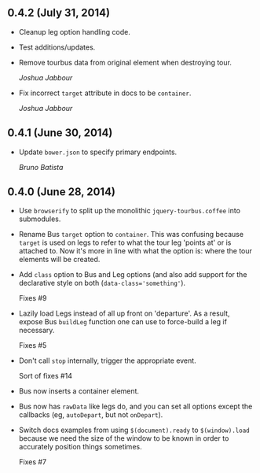 ## 0.4.2 (July 31, 2014) ##

*   Cleanup leg option handling code.

*   Test additions/updates.

*   Remove tourbus data from original element when destroying tour.

    _Joshua Jabbour_

*   Fix incorrect `target` attribute in docs to be `container`.

    _Joshua Jabbour_


## 0.4.1 (June 30, 2014) ##

*   Update `bower.json` to specify primary endpoints.

    _Bruno Batista_


## 0.4.0 (June 28, 2014) ##

*   Use `browserify` to split up the monolithic `jquery-tourbus.coffee` into
    submodules.

*   Rename Bus `target` option to `container`. This was confusing because
    `target` is used on legs to refer to what the tour leg 'points at' or is
    attached to. Now it's more in line with what the option is: where the
    tour elements will be created.

*   Add `class` option to Bus and Leg options (and also add support for
    the declarative style on both (`data-class='something'`).

    Fixes #9

*   Lazily load Legs instead of all up front on 'departure'. As a result,
    expose Bus `buildLeg` function one can use to force-build a leg if necessary.

    Fixes #5

*   Don't call `stop` internally, trigger the appropriate event.

    Sort of fixes #14

*   Bus now inserts a container element.

*   Bus now has `rawData` like legs do, and you can set all options
    except the callbacks (eg, `autoDepart`, but not `onDepart`).

*   Switch docs examples from using `$(document).ready` to `$(window).load`
    because we need the size of the window to be known in order to
    accurately position things sometimes.

    Fixes #7
